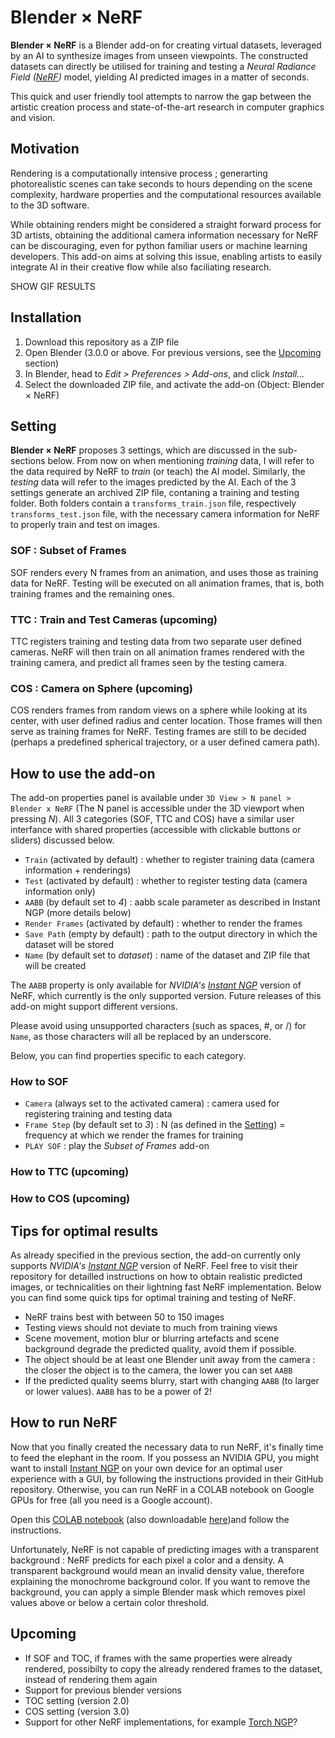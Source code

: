 # Blender $\times$ NeRF

**Blender $\times$ NeRF** is a Blender add-on for creating virtual datasets, leveraged by an AI to synthesize images from unseen viewpoints. The constructed datasets can directly be utilised for training and testing a *Neural Radiance Field ([NeRF](https://www.matthewtancik.com/nerf))* model, yielding AI predicted images in a matter of seconds.

This quick and user friendly tool attempts to narrow the gap between the artistic creation process and state-of-the-art research in computer graphics and vision.


## Motivation

Rendering is a computationally intensive process ; generarting photorealistic scenes can take seconds to hours depending on the scene complexity, hardware properties and the computational resources available to the 3D software.

While obtaining renders might be considered a straight forward process for 3D artists, obtaining the additional camera information necessary for NeRF can be discouraging, even for python familiar users or machine learning developers. This add-on aims at solving this issue, enabling artists to easily integrate AI in their creative flow while also faciliating research.

SHOW GIF RESULTS


## Installation

1. Download this repository as a ZIP file
2. Open Blender (3.0.0 or above. For previous versions, see the [Upcoming](#upcoming) section)
3. In Blender, head to *Edit > Preferences > Add-ons*, and click *Install...*
4. Select the downloaded ZIP file, and activate the add-on (Object: Blender $\times$ NeRF)


## Setting

**Blender $\times$ NeRF** proposes 3 settings, which are discussed in the sub-sections below. From now on when mentioning *training* data, I will refer to the data required by NeRF to *train* (or teach) the AI model. Similarly, the *testing* data will refer to the images predicted by the AI.
Each of the 3 settings generate an archived ZIP file, contaning a training and testing folder. Both folders contain a `transforms_train.json` file, respectively `transforms_test.json` file, with the necessary camera information for NeRF to properly train and test on images.

### SOF : Subset of Frames

SOF renders every N frames from an animation, and uses those as training data for NeRF. Testing will be executed on all animation frames, that is, both training frames and the remaining ones.

### TTC : Train and Test Cameras (upcoming)

TTC registers training and testing data from two separate user defined cameras. NeRF will then train on all animation frames rendered with the training camera, and predict all frames seen by the testing camera.

### COS : Camera on Sphere (upcoming)

COS renders frames from random views on a sphere while looking at its center, with user defined radius and center location. Those frames will then serve as training frames for NeRF. Testing frames are still to be decided (perhaps a predefined spherical trajectory, or a user defined camera path).


## How to use the add-on

The add-on properties panel is available under `3D View > N panel > Blender x NeRF` (The N panel is accessible under the 3D viewport when pressing *N*). All 3 categories (SOF, TTC and COS) have a similar user interfance with shared properties (accessible with clickable buttons or sliders) discussed below.

* `Train` (activated by default) : whether to register training data (camera information + renderings)
* `Test` (activated by default) : whether to register testing data (camera information only)
* `AABB` (by default set to *4*) : aabb scale parameter as described in Instant NGP (more details below)
* `Render Frames` (activated by default) : whether to render the frames
* `Save Path` (empty by default) : path to the output directory in which the dataset will be stored
* `Name` (by default set to *dataset*) : name of the dataset and ZIP file that will be created

The `AABB` property is only available for *NVIDIA's [Instant NGP](https://github.com/NVlabs/instant-ngp)* version of NeRF, which currently is the only supported version. Future releases of this add-on might support different versions.

Please avoid using unsupported characters (such as spaces, #, or /) for `Name`, as those characters will all be replaced by an underscore.

Below, you can find properties specific to each category.

### How to SOF

* `Camera` (always set to the activated camera) : camera used for registering training and testing data
* `Frame Step` (by default set to *3*) : N (as defined in the [Setting](#setting)) = frequency at which we render the frames for training
* `PLAY SOF` : play the *Subset of Frames* add-on

### How to TTC (upcoming)

### How to COS (upcoming)


## Tips for optimal results

As already specified in the previous section, the add-on currently only supports *NVIDIA's [Instant NGP](https://github.com/NVlabs/instant-ngp)* version of NeRF. Feel free to visit their repository for detailled instructions on how to obtain realistic predicted images, or technicalities on their lightning fast NeRF implementation. Below you can find some quick tips for optimal training and testing of NeRF.

* NeRF trains best with between 50 to 150 images
* Testing views should not deviate to much from training views
* Scene movement, motion blur or blurring artefacts and scene background degrade the predicted quality, avoid them if possible.
* The object should be at least one Blender unit away from the camera : the closer the object is to the camera, the lower you can set `AABB`
* If the predicted quality seems blurry, start with changing `AABB` (to larger or lower values). `AABB` has to be a power of 2!


## How to run NeRF

Now that you finally created the necessary data to run NeRF, it's finally time to feed the elephant in the room. If you possess an NVIDIA GPU, you might want to install [Instant NGP](https://github.com/NVlabs/instant-ngp) on your own device for an optimal user experience with a GUI, by following the instructions provided in their GitHub repository. Otherwise, you can run NeRF in a COLAB notebook on Google GPUs for free (all you need is a Google account).

Open this [COLAB notebook](https://drive.google.com/file/d/1Fbd985Bfj7BrTgriwmOKkuh-J40JjYHK/view?usp=sharing) (also downloadable [here](https://gist.github.com/maximeraafat/122a63c81affd6d574c67d187b82b0b0))and follow the instructions.

Unfortunately, NeRF is not capable of predicting images with a transparent background : NeRF predicts for each pixel a color and a density. A transparent background would mean an invalid density value, therefore explaining the monochrome background color. If you want to remove the background, you can apply a simple Blender mask which removes pixel values above or below a certain color threshold.

## Upcoming
* If SOF and TOC, if frames with the same properties were already rendered, possibilty to copy the already rendered frames to the dataset, instead of rendering them again
* Support for previous blender versions
* TOC setting (version 2.0)
* COS setting (version 3.0)
* Support for other NeRF implementations, for example [Torch NGP](https://github.com/ashawkey/torch-ngp)?
<!--
* Extend add-on to Blender Market?
* Update testing.py to fit current version
-->
